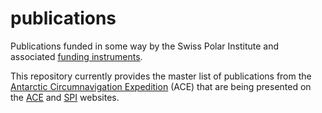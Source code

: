 # publications
Publications funded in some way by the Swiss Polar Institute and associated [funding instruments](https://swisspolar.ch/spi-funding-instruments/).

This repository currently provides the master list of publications from the [Antarctic Circumnavigation Expedition](https://doi.org/10.5281/zenodo.1443511) (ACE) that are being presented on the [ACE](https://swisspolar.ch/ace-publications/) and [SPI](https://swisspolar.ch/ace-publications/) websites. 
